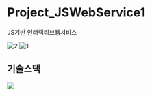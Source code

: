# Project_JSWebService1
JS기반 인터랙티브웹서비스

![2](https://user-images.githubusercontent.com/59241047/168846036-d13d7de2-f43e-47c6-ac0c-06c8dfe2c517.PNG)
![1](https://user-images.githubusercontent.com/59241047/168846054-66cd6128-b99b-4b84-ad0b-43fa05cad882.PNG)

## 기술스택
<img src="https://img.shields.io/badge/HTML-E34F26?style=for-the-badge&logo=html&logoColor=white">
